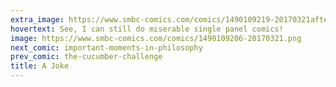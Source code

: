 ```yaml
---
extra_image: https://www.smbc-comics.com/comics/1490109219-20170321after.png
hovertext: See, I can still do miserable single panel comics!
image: https://www.smbc-comics.com/comics/1490109206-20170321.png
next_comic: important-moments-in-philosophy
prev_comic: the-cucumber-challenge
title: A Joke
---
```



